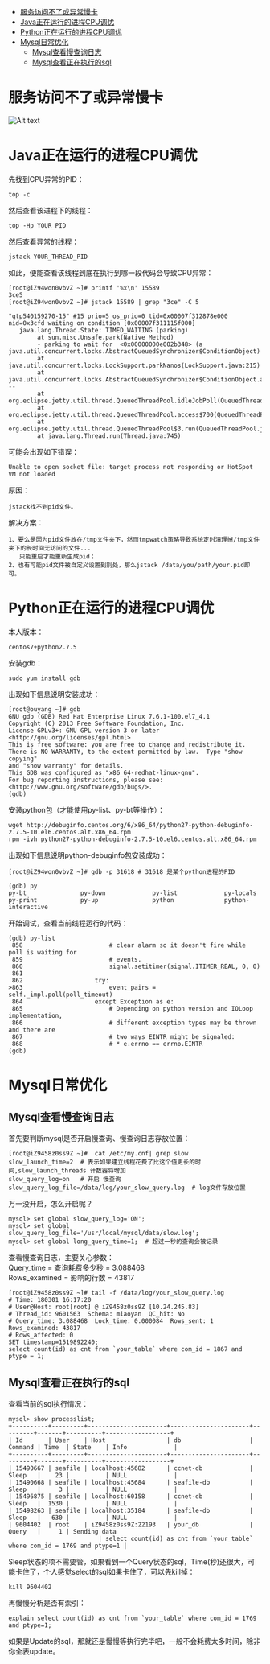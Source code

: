 * [服务访问不了或异常慢卡](#服务访问不了或异常慢卡)
* [Java正在运行的进程CPU调优](#java正在运行的进程cpu调优)
* [Python正在运行的进程CPU调优](#python正在运行的进程cpu调优)
* [Mysql日常优化](#mysql日常优化)
   * [Mysql查看慢查询日志](#mysql查看慢查询日志)
   * [Mysql查看正在执行的sql](#mysql查看正在执行的sql)



# 服务访问不了或异常慢卡
![Alt text](https://github.com/emaste-r/backend_note/blob/master/%E6%9C%8D%E5%8A%A1%E6%8E%92%E6%9F%A5.png)


# Java正在运行的进程CPU调优
先找到CPU异常的PID：
```
top -c
```
然后查看该进程下的线程：
```
top -Hp YOUR_PID
```
然后查看异常的线程：
```
jstack YOUR_THREAD_PID
```
如此，便能查看该线程到底在执行到哪一段代码会导致CPU异常：
```
[root@iZ94won0vbvZ ~]# printf '%x\n' 15589
3ce5
[root@iZ94won0vbvZ ~]# jstack 15589 | grep "3ce" -C 5

"qtp540159270-15" #15 prio=5 os_prio=0 tid=0x00007f312878e000 nid=0x3cfd waiting on condition [0x00007f311115f000]
   java.lang.Thread.State: TIMED_WAITING (parking)
        at sun.misc.Unsafe.park(Native Method)
        - parking to wait for  <0x00000000e002b348> (a java.util.concurrent.locks.AbstractQueuedSynchronizer$ConditionObject)
        at java.util.concurrent.locks.LockSupport.parkNanos(LockSupport.java:215)
        at java.util.concurrent.locks.AbstractQueuedSynchronizer$ConditionObject.awaitNanos(AbstractQueuedSynchronizer.java:2078)
--
        at org.eclipse.jetty.util.thread.QueuedThreadPool.idleJobPoll(QueuedThreadPool.java:531)
        at org.eclipse.jetty.util.thread.QueuedThreadPool.access$700(QueuedThreadPool.java:47)
        at org.eclipse.jetty.util.thread.QueuedThreadPool$3.run(QueuedThreadPool.java:590)
        at java.lang.Thread.run(Thread.java:745)
```

可能会出现如下错误：
```
Unable to open socket file: target process not responding or HotSpot VM not loaded
```
原因：
```
jstack找不到pid文件。
```
解决方案：
```
1、要么是因为pid文件放在/tmp文件夹下，然而tmpwatch策略导致系统定时清理掉/tmp文件夹下的长时间无访问的文件...
   只能重启才能重新生成pid；
2、也有可能pid文件被自定义设置到别处，那么jstack /data/you/path/your.pid即可。
```

# Python正在运行的进程CPU调优
本人版本：
```
centos7+python2.7.5   
```
安装gdb：
```
sudo yum install gdb
```
出现如下信息说明安装成功：
```
[root@ouyang ~]# gdb
GNU gdb (GDB) Red Hat Enterprise Linux 7.6.1-100.el7_4.1
Copyright (C) 2013 Free Software Foundation, Inc.
License GPLv3+: GNU GPL version 3 or later <http://gnu.org/licenses/gpl.html>
This is free software: you are free to change and redistribute it.
There is NO WARRANTY, to the extent permitted by law.  Type "show copying"
and "show warranty" for details.
This GDB was configured as "x86_64-redhat-linux-gnu".
For bug reporting instructions, please see:
<http://www.gnu.org/software/gdb/bugs/>.
(gdb) 
```
安装python包（才能使用py-list、py-bt等操作）：
```
wget http://debuginfo.centos.org/6/x86_64/python27-python-debuginfo-2.7.5-10.el6.centos.alt.x86_64.rpm
rpm -ivh python27-python-debuginfo-2.7.5-10.el6.centos.alt.x86_64.rpm
```
出现如下信息说明python-debuginfo包安装成功：
```
[root@iZ94won0vbvZ ~]# gdb -p 31618 # 31618 是某个python进程的PID
 
(gdb) py
py-bt               py-down             py-list             py-locals           py-print            py-up               python              python-interactive  
```
开始调试，查看当前线程运行的代码：
```
(gdb) py-list
 858                        # clear alarm so it doesn't fire while poll is waiting for
 859                        # events.
 860                        signal.setitimer(signal.ITIMER_REAL, 0, 0)
 861    
 862                    try:
>863                        event_pairs = self._impl.poll(poll_timeout)
 864                    except Exception as e:
 865                        # Depending on python version and IOLoop implementation,
 866                        # different exception types may be thrown and there are
 867                        # two ways EINTR might be signaled:
 868                        # * e.errno == errno.EINTR
(gdb) 
```

# Mysql日常优化

## Mysql查看慢查询日志
首先要判断mysql是否开启慢查询、慢查询日志存放位置：
```
[root@iZ9458z0ss9Z ~]#  cat /etc/my.cnf| grep slow           
slow_launch_time=2  # 表示如果建立线程花费了比这个值更长的时间,slow_launch_threads 计数器将增加
slow_query_log=on   # 开启 慢查询
slow_query_log_file=/data/log/your_slow_query.log  # log文件存放位置
```
万一没开启，怎么开启呢？
```
mysql> set global slow_query_log='ON'; 
mysql> set global slow_query_log_file='/usr/local/mysql/data/slow.log';
mysql> set global long_query_time=1;  # 超过一秒的查询会被记录
```
查看慢查询日志，主要关心参数：   
Query_time = 查询耗费多少秒 = 3.088468    
Rows_examined = 影响的行数 = 43817    
```
[root@iZ9458z0ss9Z ~]# tail -f /data/log/your_slow_query.log
# Time: 180301 16:17:20
# User@Host: root[root] @ iZ9458z0ss9Z [10.24.245.83]
# Thread_id: 9601563  Schema: miaoyan  QC_hit: No
# Query_time: 3.088468  Lock_time: 0.000084  Rows_sent: 1  Rows_examined: 43817
# Rows_affected: 0
SET timestamp=1519892240;
select count(id) as cnt from `your_table` where com_id = 1867 and ptype = 1;
```

## Mysql查看正在执行的sql
查看当前的sql执行情况：
```
mysql> show processlist;
+----------+---------+----------------------+----------------------+---------+-------+----------+------------------+
| Id       | User    | Host                 | db                   | Command | Time  | State    | Info             |
+----------+---------+----------------------+----------------------+---------+-------+----------+------------------+
| 15490667 | seafile | localhost:45682      | ccnet-db             | Sleep   |    23 |          | NULL             |
| 15490668 | seafile | localhost:45684      | seafile-db           | Sleep   |     3 |          | NULL             |
| 15496875 | seafile | localhost:60158      | ccnet-db             | Sleep   |  1530 |          | NULL             |
| 15498263 | seafile | localhost:35184      | seafile-db           | Sleep   |   630 |          | NULL             |
| 9604402  | root    | iZ9458z0ss9Z:22193   | your_db              | Query   |     1 | Sending data                                                                  | select count(id) as cnt from `your_table` where com_id = 1769 and ptype=1 |
```
Sleep状态的项不需要管，如果看到一个Query状态的sql，Time(秒)还很大，可能卡住了，个人感觉select的sql如果卡住了，可以先kill掉：
```
kill 9604402
```
再慢慢分析是否有索引：
```
explain select count(id) as cnt from `your_table` where com_id = 1769 and ptype=1;
```
如果是Update的sql，那就还是慢慢等执行完毕吧，一般不会耗费太多时间，除非你全表update。

